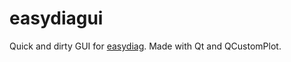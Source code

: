 # easydiagui
Quick and dirty GUI for [easydiag](https://github.com/emanuelemaz/easydiag). Made with Qt and QCustomPlot.
